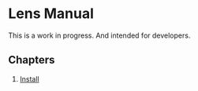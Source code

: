Lens Manual
===========

This is a work in progress. And intended for developers.

## Chapters

1. [Install](https://github.com/elifesciences/lens-manual/blob/master/install.md)

